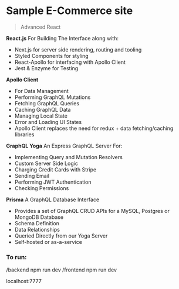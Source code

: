 
# Sample E-Commerce site

> Advanced React

**React.js**
For Building The Interface along with:
- Next.js for server side rendering, routing and tooling
- Styled Components for styling
- React-Apollo for interfacing with Apollo Client
- Jest & Enzyme for Testing

**Apollo Client**
- For Data Management
- Performing GraphQL Mutations
- Fetching GraphQL Queries
- Caching GraphQL Data
- Managing Local State
- Error and Loading UI States
- Apollo Client replaces the need for redux + data fetching/caching libraries

**GraphQL Yoga**
An Express GraphQL Server For:
- Implementing Query and Mutation Resolvers
- Custom Server Side Logic
- Charging Credit Cards with Stripe
- Sending Email
- Performing JWT Authentication
- Checking Permissions

**Prisma**
A GraphQL Database Interface
- Provides a set of GraphQL CRUD APIs for a MySQL, Postgres or MongoDB Database
- Schema Definition
- Data Relationships
- Queried Directly from our Yoga Server
- Self-hosted or as-a-service

### To run: 
/backend npm run dev
/frontend npm run dev

localhost:7777
